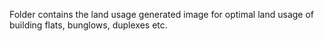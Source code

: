 Folder contains the land usage generated image for optimal land usage of building flats, bunglows, duplexes etc.
